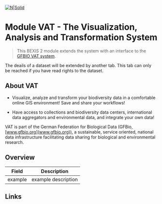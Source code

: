 [![N|Solid](https://github.com/BExIS2/Documents/blob/master/Images/Logo/Logo_BEXIS_rgb_113x28.jpg?raw=true)](http://BExIS2.uni-jena.de/) 
# Module VAT - The Visualization, Analysis and Transformation System


> This BEXIS 2 module extends the system with an interface to the [GFBIO VAT system](https://vat.gfbio.org/#/). 


The deails of a dataset will be extended by another tab. This tab can only be reached if you have read rights to the dataset.

## About VAT

- Visualize, analyze and transform your biodiversity data in a comfortable online GIS environment! Save and share your workflows!

- Have access to collections and biodiversity data centers, international data aggregators and environmental data, and integrate your own data!


VAT is part of the German Federation for Biological Data (GFBio, [www.gfbio.org](www.gfbio.org)), a sustainable, service oriented, national data infrastructure facilitating data sharing for biological and environmental research.



## Overview

| Field | Description
|--- | ---
example | example description


## Links

